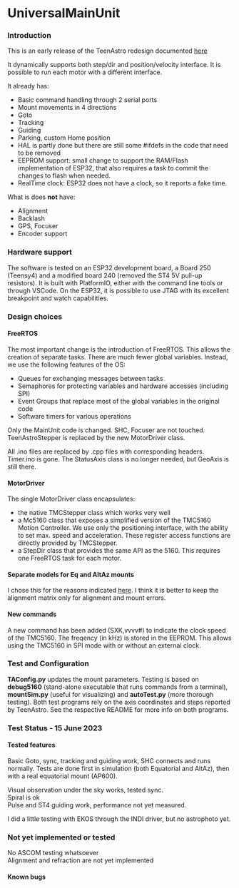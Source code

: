 UniversalMainUnit
======  
### Introduction

This is an early release of the TeenAstro redesign documented [here](https://fdesvallees.github.io/teenastro_v3/teenastro_v3/)

It dynamically supports both step/dir and position/velocity interface. It is possible to run each motor with a different interface.

It already has: 

- Basic command handling through 2 serial ports 
- Mount movements in 4 directions
- Goto
- Tracking 
- Guiding 
- Parking, custom Home position 
- HAL is partly done but there are still some #ifdefs in the code that need to be removed
- EEPROM support: small change to support the RAM/Flash implementation of ESP32, that also requires a task to commit the changes to flash when needed. 
- RealTime clock: ESP32 does not have a clock, so it reports a fake time.



What is does **not** have:

- Alignment
- Backlash
- GPS, Focuser
- Encoder support


### Hardware support

The software is tested on an ESP32 development board, a Board 250 (Teensy4) and a modified board 240 (removed the ST4 5V pull-up resistors). It is built with PlatformIO, either with the command line tools or through VSCode. On the ESP32, it is possible to use JTAG with its excellent breakpoint and watch capabilities. 

### Design choices

#### FreeRTOS

The most important change is the introduction of FreeRTOS. This allows the creation of separate tasks. There are much fewer global variables. Instead, we use the following features of the OS:

- Queues for exchanging messages between tasks
- Semaphores for protecting variables and hardware accesses (including SPI)
- Event Groups that replace most of the global variables in the original code
- Software timers for various operations

Only the MainUnit code is changed. SHC, Focuser are not touched. TeenAstroStepper is replaced by the new MotorDriver class.

All .ino files are replaced by .cpp files with corresponding headers. Timer.ino is gone. The StatusAxis class is no longer needed, but GeoAxis is still there.

#### MotorDriver 

The single MotorDriver class encapsulates:

- the native TMCStepper class which works very well
- a Mc5160 class that exposes a simplified version of the TMC5160 Motion Controller. We use only the positioning interface, with the ability to set max. speed and acceleration. These register access functions are directly provided by TMCStepper.
- a StepDir class that provides the same API as the 5160. This requires one FreeRTOS task for each motor.

#### Separate models for Eq and AltAz mounts

I chose this for the reasons indicated [here](https://fdesvallees.github.io/teenastro_v3/teenastro_v3/#alignment-equatorial-vs-altaz-mounts). I think it is better to keep the alignment matrix only for alignment and mount errors. 

#### New commands
A new command has been added (SXK,vvvv#) to indicate the clock speed of the TMC5160. The freqency (in kHz) is stored in the EEPROM. This allows using the TMC5160 in SPI mode with or without an external clock.


### Test and Configuration

**TAConfig.py**  updates the mount parameters. Testing is based on **debug5160** (stand-alone executable that runs commands from a terminal), **mountSim.py** (useful for visualizing) and **autoTest.py** (more thorough testing). Both test programs rely on the axis coordinates and steps reported by TeenAstro. See the respective README for more info on both programs.

### Test Status - 15 June 2023

#### Tested features
Basic Goto, sync, tracking and guiding work, SHC connects and runs normally. Tests are done first in simulation (both Equatorial and AltAz), then with a real equatorial mount (AP600).  

Visual observation under the sky works, tested sync.   
Spiral is ok   
Pulse and ST4 guiding work, performance not yet measured.      

I did a little testing with EKOS through the INDI driver, but no astrophoto yet.   

### Not yet implemented or tested   
No ASCOM testing whatsoever   
Alignment and refraction are not yet implemented  


#### Known bugs


